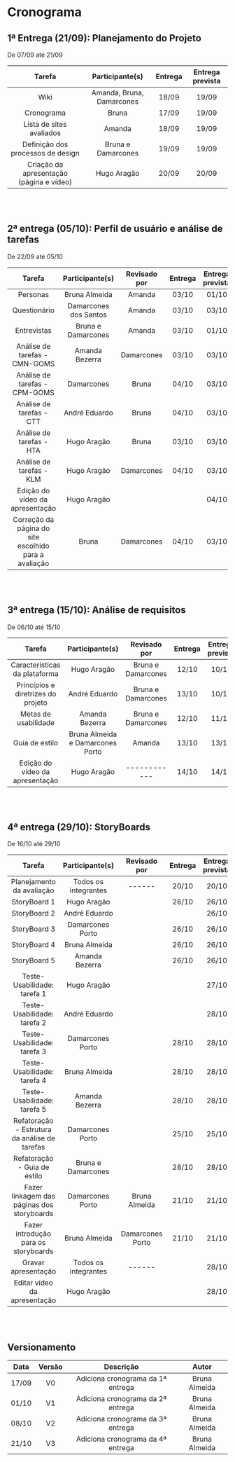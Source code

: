# Cronograma 

## 1ª Entrega (21/09): Planejamento do Projeto
De 07/09 até 21/09

|             Tarefa              |     Participante(s)       |Entrega|Entrega prevista|
|:-------------------------------:|:-------------------------:|:-----:|:--------------:|
|              Wiki               | Amanda, Bruna, Damarcones | 18/09 |     19/09      |
|           Cronograma            |         Bruna             | 17/09 |     19/09      |
|    Lista de sites avaliados     |         Amanda            | 18/09 |     19/09      |
|Definição dos processos de design|     Bruna e Damarcones    | 19/09 |     19/09      |
|Criação da apresentação (página e vídeo)|Hugo Aragão         | 20/09 |     20/09      | 

<br> </br>


## 2ª entrega (05/10): Perfil de usuário e análise de tarefas
De 22/09 até 05/10

|             Tarefa            |Participante(s)       |Revisado por|Entrega|Entrega prevista|
|:-----------------------------:|:--------------------:|:----------:|:-----:|:--------------:|
|Personas                       |Bruna Almeida         | Amanda     |03/10  |01/10           |
|Questionário                   |Damarcones dos Santos | Amanda     |03/10  |03/10           |
|Entrevistas                    |Bruna e Damarcones    | Amanda     |03/10  |01/10           |
|Análise de tarefas - CMN-GOMS  |Amanda Bezerra        |Damarcones  |03/10  |03/10           |
|Análise de tarefas - CPM-GOMS  |Damarcones            |Bruna       |04/10  |03/10           |
|Análise de tarefas - CTT       |   André Eduardo      |Bruna       |04/10  |03/10           |
|Análise de tarefas - HTA       |Hugo Aragão           |     Bruna  |03/10  |03/10           |
|Análise de tarefas - KLM       |Hugo Aragão           |Damarcones  |04/10  |03/10           |
|Edição do vídeo da apresentação|Hugo Aragão           |            |       |04/10           |
|Correção da página do site escolhido para a avaliação|Bruna|Damarcones|04/10|03/10|

<br> </br>


## 3ª entrega (15/10): Análise de requisitos
De 06/10 até 15/10

|             Tarefa               |Participante(s)                 |Revisado por|Entrega|Entrega prevista|
|:--------------------------------:|:------------------------------:|:----------:|:-----:|:--------------:|
|Características da plataforma     |Hugo Aragão                     |Bruna e Damarcones  |12/10  |10/10   |
|Princípios e diretrizes do projeto|André Eduardo                   |Bruna e Damarcones  |13/10  |10/10   |
|Metas de usabilidade              |Amanda Bezerra                  |Bruna e Damarcones  |12/10  |11/10   |
|Guia de estilo                    |Bruna Almeida e Damarcones Porto|Amanda      |13/10  |13/10           |
|Edição do vídeo da apresentação   |Hugo Aragão                     |------------|14/10  |14/10           |

<br> </br>

## 4ª entrega (29/10): StoryBoards
De 16/10 até 29/10

|               Tarefa                      |  Participante(s)   |  Revisado por  |Entrega|Entrega prevista|
|:-----------------------------------------:|:------------------:|:--------------:|:-----:|:--------------:|
|Planejamento da avaliação                  |Todos os integrantes|     ------     | 20/10 | 20/10          |
|StoryBoard 1                               |Hugo Aragão         |                | 26/10 | 26/10          |
|StoryBoard 2                               |André Eduardo       |                |       | 26/10          |
|StoryBoard 3                               |Damarcones Porto    |                | 26/10 | 26/10          |
|StoryBoard 4                               |Bruna Almeida       |                | 26/10 | 26/10          |
|StoryBoard 5                               |Amanda Bezerra      |                | 26/10 | 26/10          |
|Teste-Usabilidade: tarefa 1                |Hugo Aragão         |                |       | 27/10          |
|Teste-Usabilidade: tarefa 2                |André Eduardo       |                |       | 28/10         
|Teste-Usabilidade: tarefa 3                |Damarcones Porto    |                | 28/10 | 28/10          |
|Teste-Usabilidade: tarefa 4                |Bruna Almeida       |                | 28/10 | 28/10          |
|Teste-Usabilidade: tarefa 5                |Amanda Bezerra      |                | 28/10 | 28/10          |
|Refatoração - Estrutura da análise de tarefas|Damarcones Porto  |                | 25/10 | 25/10          |
|Refatoração - Guia de estilo               |Bruna e Damarcones  |                | 28/10 | 28/10          |
|Fazer linkagem das páginas dos storyboards |Damarcones Porto    |Bruna Almeida   | 21/10 | 21/10          |
|Fazer introdução para os storyboards       |Bruna Almeida       |Damarcones Porto| 21/10 | 21/10          |
|Gravar apresentação                        |Todos os integrantes|     ------     |       | 28/10          |
|Editar vídeo da apresentação               |Hugo Aragão         |                |       | 28/10          |

<br> </br>


## Versionamento

| Data | Versão |           Descrição             |    Autor    |
|:----:|:------:|:-------------------------------:|:-----------:|
|17/09 |V0      |Adiciona cronograma da 1ª entrega|Bruna Almeida|
|01/10 |V1      |Adiciona cronograma da 2ª entrega|Bruna Almeida|
|08/10 |V2      |Adiciona cronograma da 3ª entrega|Bruna Almeida|
|21/10 |V3      |Adiciona cronograma da 4ª entrega|Bruna Almeida|
